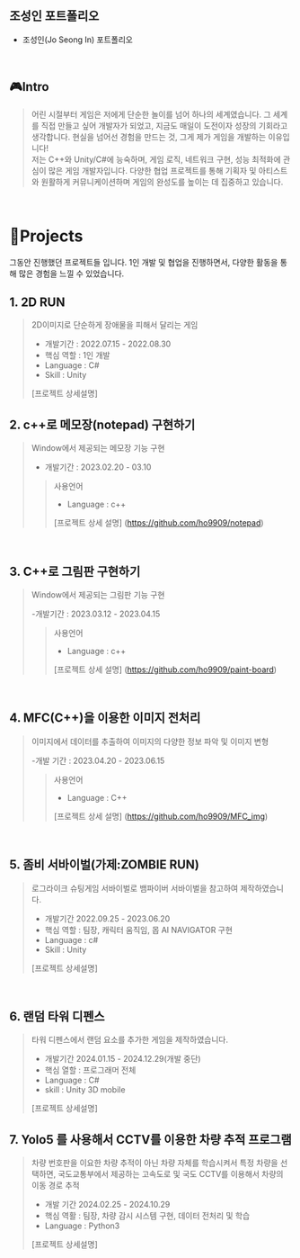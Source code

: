 ## 조성인 포트폴리오
 - 조성인(Jo Seong In) 포트폴리오

<br />

## 🎮Intro
> 어린 시절부터 게임은 저에게 단순한 놀이를 넘어 하나의 세계였습니다.
> 그 세계를 직접 만들고 싶어 개발자가 되었고, 지금도 매일이 도전이자 성장의 기회라고 생각합니다.
> 현실을 넘어선 경험을 만드는 것, 그게 제가 게임을 개발하는 이유입니다!
> <br />
> 저는 C++와 Unity/C#에 능숙하며, 게임 로직, 네트워크 구현, 성능 최적화에 관심이 많은 게임 개발자입니다.
> 다양한 협업 프로젝트를 통해 기획자 및 아티스트와 원활하게 커뮤니케이션하며 게임의 완성도를 높이는 데 집중하고 있습니다.

<br />

# 📝Projects
그동안 진행했던 프로젝트들 입니다.
1인 개발 및 협업을 진행하면서, 다양한 활동을 통해 많은 경험을 느낄 수 있었습니다.

## 1. 2D RUN
> 2D이미지로 단순하게 장애물을 피해서 달리는 게임
>
> - 개발기간 : 2022.07.15 - 2022.08.30
> - 핵심 역할 : 1인 개발
> - Language : C#
> - Skill : Unity
>
> [프로젝트 상세설명] 


## 2. c++로 메모장(notepad) 구현하기
> Window에서 제공되는 메모장 기능 구현
>
> - 개발기간 : 2023.02.20 - 03.10
>
>> 사용언어
>> - Language : c++
>>
>> [프로젝트 상세 설명] (https://github.com/ho9909/notepad)
>>

<br />

## 3. C++로 그림판 구현하기
> Window에서 제공되는 그림판 기능 구현
>
> -개발기간 : 2023.03.12 - 2023.04.15
>
>> 사용언어
>> - Language : c++
>>
>> [프로젝트 상세 설명] (https://github.com/ho9909/paint-board)
>>

<br />

## 4. MFC(C++)을 이용한 이미지 전처리
> 이미지에서 데이터를 추출하여 이미지의 다양한 정보 파악 및 이미지 변형
>
> -개발 기간 : 2023.04.20 - 2023.06.15
>
>> 사용언어
>> - Language : C++
>>
>> [프로젝트 상세 설명] (https://github.com/ho9909/MFC_img)
>>

<br />

## 5. 좀비 서바이벌(가제:ZOMBIE RUN)
> 로그라이크 슈팅게임 서바이벌로 뱀파이버 서바이벌을 참고하여 제작하였습니다.
>
> - 개발기간 2022.09.25 - 2023.06.20
> - 핵심 역할 : 팀장, 캐릭터 움직임, 몹 AI NAVIGATOR 구현
> - Language : c#
> - Skill : Unity
> 
> [프로젝트 상세설명]

<br />

## 6. 랜덤 타워 디펜스
> 타워 디펜스에서 랜덤 요소를 추가한 게임을 제작하였습니다.
>
> - 개발기간 2024.01.15 - 2024.12.29(개발 중단)
> - 핵심 열할 : 프로그래머 전체
> - Language : C#
> - skill : Unity 3D mobile
>
> [프로젝트 상세설명]

## 7. Yolo5 를 사용해서 CCTV를 이용한 차량 추적 프로그램
> 차량 번호판을 이요한 차량 추적이 아닌 차량 자체를 학습시켜서 특정 차량을 선택하면, 국도교통부에서 제공하는 고속도로 및 국도 CCTV를 이용해서 차량의 이동 경로 추적
>
> - 개발 기간 2024.02.25 - 2024.10.29
> - 핵심 역활 : 팀장, 차량 감시 시스템 구현, 데이터 전처리 및 학습
> - Language : Python3
>
>  [프로젝트 상세설명]
